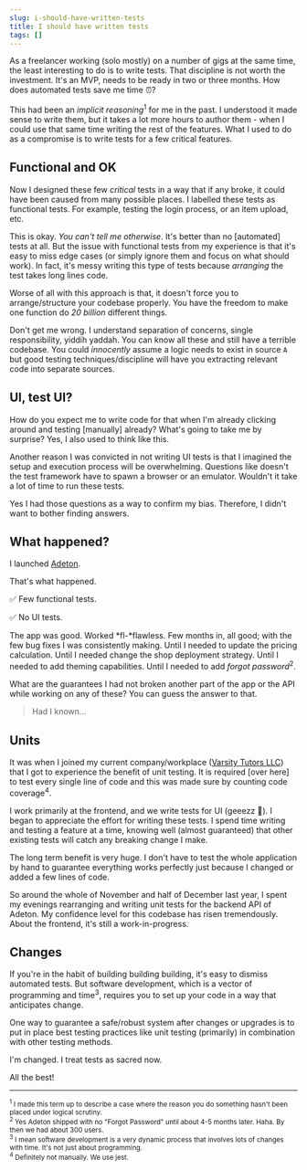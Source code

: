 ```yaml
---
slug: i-should-have-written-tests
title: I should have written tests
tags: []
---
```


As a freelancer working (solo mostly) on a number of gigs at the same time, the least interesting to do is to write
tests. That discipline is not worth the investment. It's an MVP, needs to be ready in two or three months.
How does automated tests save me time ⏰?

<!-- truncate -->

This had been an _implicit reasoning_<sup>1</sup> for me in the past. I understood it made sense to write
them, but it takes a lot more hours to author them - when I could use that same time writing the rest of the features.
What I used to do as a compromise is to write tests for a few critical features.

## Functional and OK

Now I designed these few _critical_ tests in a way that if any broke, it could have been caused from many possible
places. I labelled these tests as functional tests. For example, testing the login process, or an item upload, etc.

This is okay. _You can't tell me otherwise_. It's better than no [automated] tests at all. But the issue with
functional tests from my experience is that it's easy to miss edge cases (or simply ignore them and focus
on what should work). In fact, it's messy writing this type of tests because _arranging_ the test takes long lines code.

Worse of all with this approach is that, it doesn't force you to arrange/structure your codebase properly. You have the
freedom to make one function do _20 billion_ different things.

Don't get me wrong. I understand separation of concerns, single responsibility, yiddih yaddah. You can know all these
and still have a terrible codebase. You could _innocently_ assume a logic needs to exist in source `A` but good testing
techniques/discipline will have you extracting relevant code into separate sources.

## UI, test UI?

How do you expect me to write code for that when I'm already clicking around and testing [manually] already? What's
going to take me by surprise? Yes, I also used to think like this.

Another reason I was convicted in not writing UI tests is that I imagined the setup and execution process will 
be overwhelming. Questions like doesn't the test framework have to spawn a browser or an emulator. 
Wouldn't it take a lot of time to run these tests.

Yes I had those questions as a way to confirm my bias. Therefore, I didn't want to bother finding answers.

## What happened?

I launched [Adeton](https://adeton.io).

That's what happened.

✅ Few functional tests.

✅ No UI tests.

The app was good. Worked *fl-*flawless. Few months in, all good; with the few bug fixes I was consistently making.
Until I needed to update the pricing calculation. Until I needed change the shop deployment strategy.
Until I needed to add theming capabilities. Until I needed to add _forgot password_<sup>2</sup>.

What are the guarantees I had not broken another part of the app or the API while working on any of these? You can
guess the answer to that.

> Had I known…


## Units

It was when I joined my current company/workplace ([Varsity Tutors LLC](https://varsitytutors.com)) that I got to 
experience the benefit of unit testing. It is required [over here] to test every single line of code and this was 
made sure by counting code coverage<sup>4</sup>.

I work primarily at the frontend, and we write tests for UI (geeezz 😬). I began to appreciate the effort for writing 
these tests. I spend time writing and testing a feature at a time, knowing well (almost guaranteed) that other 
existing tests will catch any breaking change I make.

The long term benefit is very huge. I don't have to test the whole application by hand to guarantee everything works 
perfectly just because I changed or added a few lines of code.

So around the whole of November and half of December last year, I spent my evenings rearranging and writing unit tests 
for the backend API of Adeton. My confidence level for this codebase has risen tremendously. 
About the frontend, it's still a work-in-progress.

## Changes

If you're in the habit of building building building, it's easy to dismiss automated tests. But software development,
which is a vector of programming and time<sup>3</sup>, requires you to set up your code in a way that anticipates 
change.

One way to guarantee a safe/robust system after changes or upgrades is to put in place best testing practices like 
unit testing (primarily) in combination with other testing methods.

I'm changed. I treat tests as sacred now.

All the best!

---

<small><sup>1</sup> I made this term up to describe a case where the reason you do something hasn't been placed under
logical scrutiny.</small>
<br />
<small><sup>2</sup> Yes Adeton shipped with no "Forgot Password" until about 4-5 months later. Haha. By then we had about
300 users.</small>
<br />
<small><sup>3</sup> I mean software development is a very dynamic process that involves lots of changes with time.
It's not just about programming.</small>
<br />
<small><sup>4</sup> Definitely not manually. We use jest.</small>
